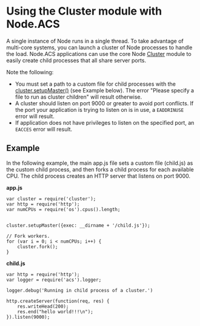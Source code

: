 # Using the Cluster module with Node.ACS #

A single instance of Node runs in a single thread. To take advantage of multi-core systems, you can 
launch a cluster of Node processes to handle the load. Node.ACS applications can use the core 
Node [Cluster](http://nodejs.org/api/cluster.html) module to easily create child processes that all share server ports.

Note the following:

* You must set a path to a custom file for child processes with the 
[cluster.setupMaster()](http://nodejs.org/api/cluster.html#cluster_cluster_setupmaster_settings) 
(see Example below). The error "Please specify a file to run as cluster children" will result otherwise.
* A cluster should listen on port 9000 or greater to avoid port conflicts. If the port your application 
is trying to listen on is in use, a `EADDRINUSE` error will result.
* If application does not have privileges to listen on the specified port, an `EACCES` error will result.

## Example

In the following example, the main app.js file sets a custom file (child.js) as the 
custom child process, and then forks a child process for each available CPU. The child process 
creates an HTTP server that listens on port 9000.
 
**app.js**

    var cluster = require('cluster');
    var http = require('http');
    var numCPUs = require('os').cpus().length;


    cluster.setupMaster({exec: __dirname + '/child.js'});

    // Fork workers.
    for (var i = 0; i < numCPUs; i++) {
        cluster.fork();
    }


**child.js**

    var http = require('http');
    var logger = require('acs').logger;

    logger.debug('Running in child process of a cluster.')

    http.createServer(function(req, res) {
        res.writeHead(200);
        res.end("hello world!!!\n");
    }).listen(9000);